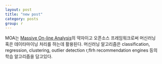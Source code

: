 ```yaml
---
layout: post
title: "new post"
category: posts
group: r
---
```


MOA는 [Massive On-line Analysis](http://moa.cms.waikato.ac.nz)의 약자이고 오픈소스 프레임워크로써 머신러닝 혹은 데이타마이닝 처리를 하는데
활용된다. 머신러닝 알고리즘은 classification, regression, clustering, outlier detection r,flrh recommendation engines 등의 학습 알고리즘을 
담고있다.

